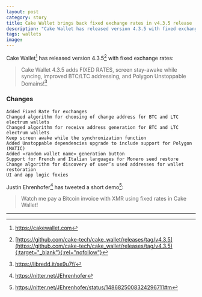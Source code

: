 ```yaml
---
layout: post
category: story
title: Cake Wallet brings back fixed exchange rates in v4.3.5 release 
description: "Cake Wallet has released version 4.3.5 with fixed exchange rates."
tags: wallets
image: 
---
```


Cake Wallet[^1] has released version 4.3.5[^2] with fixed exchange rates: 

> Cake Wallet 4.3.5 adds FIXED RATES, screen stay-awake while syncing, improved BTC/LTC addressing, and Polygon Unstoppable Domains![^3]

### Changes


    Added Fixed Rate for exchanges
    Changed algorithm for choosing of change address for BTC and LTC electrum wallets
    Changed algorithm for receive address generation for BTC and LTC electrum wallets
    Keep screen awake while the synchronization function
    Added Unstoppable dependencies upgrade to include support for Polygon (MATIC)
    Added «random wallet name» generation button
    Support for French and Italian languages for Monero seed restore
    Change algorithm for discovery of user’s used addresses for wallet restoration
    UI and app logic foxies

Justin Ehrenhofer[^4] has tweeted a short demo[^5]:

> Watch me pay a Bitcoin invoice with XMR using fixed rates in Cake Wallet!

---

[^1]: https://cakewallet.com
[^2]: [https://github.com/cake-tech/cake_wallet/releases/tag/v4.3.5](https://github.com/cake-tech/cake_wallet/releases/tag/v4.3.5){:target="_blank"}{:rel="nofollow"}
[^3]: https://libredd.it/se9u7f/
[^4]: https://nitter.net/JEhrenhofer
[^5]: https://nitter.net/JEhrenhofer/status/1486825008324296711#m
